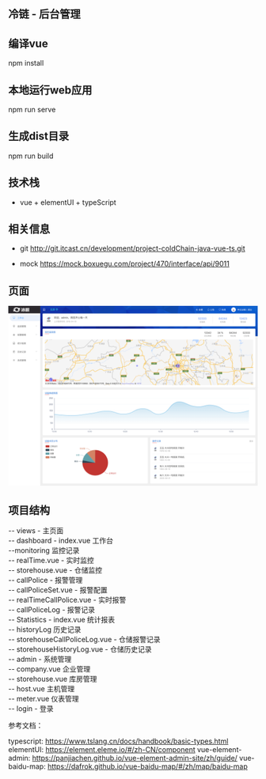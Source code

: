 ## 冷链 - 后台管理

## 编译vue
npm install
## 本地运行web应用
npm run serve
## 生成dist目录
npm run build

## 技术栈
- vue + elementUI + typeScript

## 相关信息

 - git http://git.itcast.cn/development/project-coldChain-java-vue-ts.git
 
 - mock https://mock.boxuegu.com/project/470/interface/api/9011
 ## 页面
 ![img](./demo.png)
 ## 项目结构
 
 -- views -  主页面  <br>
    -- dashboard - index.vue 工作台 <br>
    --monitoring 监控记录<br>
       -- realTime.vue - 实时监控 <br>
       -- storehouse.vue - 仓储监控 <br>
    -- callPolice - 报警管理<br>
        -- callPoliceSet.vue - 报警配置<br>
        -- realTimeCallPolice.vue - 实时报警<br>
        -- callPoliceLog - 报警记录<br>
    -- Statistics - index.vue 统计报表<br>
    -- historyLog 历史记录<br>
        -- storehouseCallPoliceLog.vue -  仓储报警记录<br>
        -- storehouseHistoryLog.vue - 仓储历史记录<br>
    -- admin - 系统管理    <br>
        -- company.vue 企业管理<br>
        -- storehouse.vue 库房管理<br>
        -- host.vue 主机管理<br>
        -- meter.vue 仪表管理<br>
    -- login - 登录     

参考文档：

typescript: https://www.tslang.cn/docs/handbook/basic-types.html
elementUI: https://element.eleme.io/#/zh-CN/component
vue-element-admin:  https://panjiachen.github.io/vue-element-admin-site/zh/guide/
vue-baidu-map: https://dafrok.github.io/vue-baidu-map/#/zh/map/baidu-map

